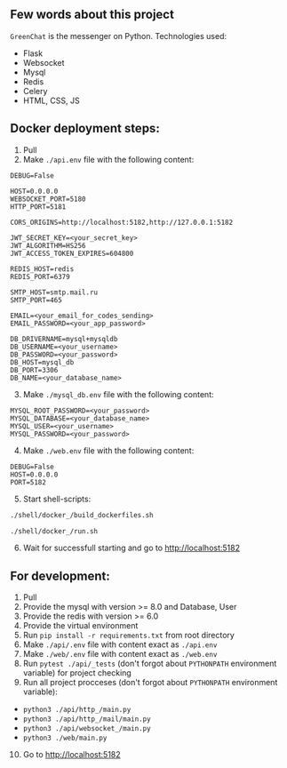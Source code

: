 Few words about this project
----------------------------
`GreenChat` is the messenger on Python. Technologies used:
- Flask
- Websocket
- Mysql
- Redis
- Celery
- HTML, CSS, JS

Docker deployment steps:
------------------------

1. Pull
2. Make `./api.env` file with the following content:
```env
DEBUG=False

HOST=0.0.0.0
WEBSOCKET_PORT=5180
HTTP_PORT=5181

CORS_ORIGINS=http://localhost:5182,http://127.0.0.1:5182

JWT_SECRET_KEY=<your_secret_key>
JWT_ALGORITHM=HS256
JWT_ACCESS_TOKEN_EXPIRES=604800

REDIS_HOST=redis
REDIS_PORT=6379

SMTP_HOST=smtp.mail.ru
SMTP_PORT=465

EMAIL=<your_email_for_codes_sending>
EMAIL_PASSWORD=<your_app_password>

DB_DRIVERNAME=mysql+mysqldb
DB_USERNAME=<your_username>
DB_PASSWORD=<your_password>
DB_HOST=mysql_db
DB_PORT=3306
DB_NAME=<your_database_name>
```
3. Make `./mysql_db.env` file with the following content:
```env
MYSQL_ROOT_PASSWORD=<your_password>
MYSQL_DATABASE=<your_database_name>
MYSQL_USER=<your_username>
MYSQL_PASSWORD=<your_password>
```
4. Make `./web.env` file with the following content:
```env
DEBUG=False
HOST=0.0.0.0
PORT=5182
```
5. Start shell-scripts:
```sh
./shell/docker_/build_dockerfiles.sh
```
```sh
./shell/docker_/run.sh
```
6. Wait for successfull starting and go to [http://localhost:5182](http://localhost:5182)

For development:
----------------

1. Pull
2. Provide the mysql with version >= 8.0 and Database, User
3. Provide the redis with version >= 6.0
4. Provide the virtual environment
5. Run `pip install -r requirements.txt` from root directory
6. Make `./api/.env` file with content exact as `./api.env`
7. Make `./web/.env` file with content exact as `./web.env`
8. Run `pytest ./api/_tests` (don't forgot about `PYTHONPATH` environment variable) for project checking
9. Run all project procceses (don't forgot about `PYTHONPATH` environment variable):
- `python3 ./api/http_/main.py`
- `python3 ./api/http_/mail/main.py`
- `python3 ./api/websocket_/main.py`
- `python3 ./web/main.py`
10. Go to [http://localhost:5182](http://localhost:5182)
